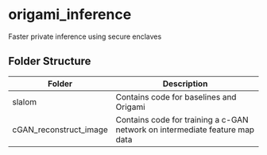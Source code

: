 # origami_inference
Faster private inference using secure enclaves
## Folder Structure
Folder|Description|
---|---
slalom| Contains code for baselines and Origami
cGAN_reconstruct_image | Contains code for training a c-GAN network on intermediate feature map data

